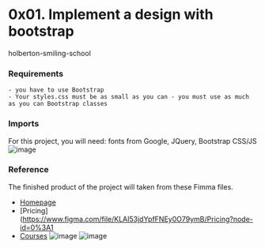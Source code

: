 # 0x01. Implement a design with bootstrap
 holberton-smiling-school

### Requirements
    - you have to use Bootstrap
    - Your styles.css must be as small as you can - you must use as much as you can Bootstrap classes

### Imports
For this project, you will need: fonts from Google, JQuery, Bootstrap CSS/JS
![image](https://user-images.githubusercontent.com/85411745/162050793-80551c69-5807-4e2c-844e-d894b15dd2e6.png)



### Reference

The finished product of the project will taken from these Fimma files.
- [Homepage](https://www.figma.com/file/QYQqMYbdpAHL5xTclwJKSI/Homepage?node-id=0%3A1)
- [Pricing](https://www.figma.com/file/KLAI53jdYpfFNEy0O79ymB/Pricing?node-id=0%3A1
- [Courses](https://www.figma.com/file/ivg3abH1HLmMayBgjGg1Qf/Courses?node-id=0%3A1)
![image](https://user-images.githubusercontent.com/85411745/162047538-ab58db03-abc7-4587-b6d6-1f8588d8e406.png)
![image](https://user-images.githubusercontent.com/85411745/162050581-558226ce-e00e-4ada-bd1d-4b91f45ab338.png)

